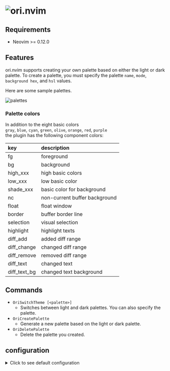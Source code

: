 # ![ori.nvim](https://github.com/user-attachments/assets/0216530d-f5d4-40b2-b760-0332f292b864)

## Requirements

- Neovim >= 0.12.0

## Features

ori.nvim supports creating your own palette based on either the light or dark palette.
To create a palette, you must specify the palette `name`, `mode`, `background hex`, and `hsl` values.

Here are some sample palettes.

![palettes](https://github.com/user-attachments/assets/b7beda9c-53b0-4a9e-8cdb-ea140867c757)

<!-- muted: -->
<!--     mode       : light -->
<!--     bg_hex     : #FEFEFF -->
<!--     hue        : 0.01 -->
<!--     saturation : -0.2 -->
<!--     luminance  : -0.1 -->
<!---->
<!-- faded: -->
<!--     mode       : dark -->
<!--     bg_hex     : #000102 -->
<!--     hue        : 0.01 -->
<!--     saturation : -0.2 -->
<!--     luminance  : -0.1 -->
<!---->
<!-- mint: -->
<!--     mode       : light -->
<!--     bg_hex     : #E1FFF4 -->
<!--     hue        : 0.1 -->
<!--     saturation : 0 -->
<!--     luminance  : -0.05 -->
<!---->
<!-- cinnamon: -->
<!--     mode       : light -->
<!--     bg_hex     : #F3ECE7 -->
<!--     hue        : 0.15 -->
<!--     saturation : -0.2 -->
<!--     luminance  : -0.2 -->
<!---->
<!-- mallow -->
<!--     mode       : dark -->
<!--     bg_hex     : #07171F -->
<!--     hue        : 0.1 -->
<!--     saturation : -0.1 -->
<!--     luminance  : 0 -->
<!---->
<!-- beet: -->
<!--     mode       : dark -->
<!--     bg_hex     : #1D0A11 -->
<!--     hue        : 0.2 -->
<!--     saturation : -0.2 -->
<!--     luminance  : 0 -->

### Palette colors

In addition to the eight basic colors  
`gray`, `blue`, `cyan`, `green`, `olive`, `orange`, `red`, `purple`  
the plugin has the following component colors:  

|key         | description                  |
|:-          |:-                            |
|fg          | foreground                   |
|bg          | background                   |
|high_xxx    | high basic colors            |
|low_xxx     | low basic color              |
|shade_xxx   | basic color for background   |
|nc          | non-current buffer background|
|float       | float window                 |
|border      | buffer border line           |
|selection   | visual selection             |
|highlight   | highlight texts              |
|diff_add    | added diff range             |
|diff_change | changed diff range           |
|diff_remove | removed diff range           |
|diff_text   | changed text                 |
|diff_text_bg| changed text background      |

## Commands

- `OriSwitchTheme [<palette>]`
  - Switches between light and dark palettes. You can also specify the palette.
- `OriCreatePalette`
  - Generate a new palette based on the light or dark palette.
- `OriDeletePalette`
  - Delete the palette you created.

## configuration

<details>
<summary> Click to see default configuration </summary>

```lua
require("ori").setup({
    -- Enable user commands.
    enable_usercmd = false,
    -- Change the background color of other buffers.
    fade_nc = false,
    -- Background color applied at startup. "light"|"dark"
    background = "dark",
    -- Palette name applied to each mode.
    theme = {
        light = "light",
        dark = "dark"
    }
    --[[ Hlgroups that force guibg to "NONE".
    --   To make the background transparent, add the following hlgroups to your settings:
    --   {'Normal', 'NormalNC', 'NormalFloat', 'LineNr', 'SignColumn', 'FloatBorder', 'FloatTitle', 'FloatFooter'}
    --]]
    transparent = {},
    styles = {
        -- "NONE"|"[bold][,underline][,italic][,...]"]
        comments = "NONE",
        depricated = "NONE",
        diagnostics = "undercurl",
        functions = "NONE",
        keywords = "NONE",
        readonly = "NONE", -- Used for @lsp.mode.readonly
        references = "underline",
        spell = "undercurl",
        strings = "NONE",
        variables = "NONE",
        virtualtext = "NONE",
    },
    disable = {
        borders = false,
        eob_lines = false,
        cursorline = false,
        statusline = false,
        tabline = false,
    },
    --[[ Override or add to default settings. See `nvim_set_hl()`
    --   This is not the default value, it's just a sample.
    custom_highlights = function(opts, colors)
        return {
          light = {
              hlgroup1 = {fg = "#000000", bg = "#FFFFFF", style = "underline"}
              hlgroup2 = {fg = colors.fg, bg = colors.bg, style = opts.styles.keywords}
          },
          dark = {
              hlgroup1 = {fg = "#DFDFDF", bg = "#222222", style = "underline"}
          },
        }
    end,
    --]]
    integrations = {
        -- default hlgroups
        editor = true,
        lsp = true,
        lsp_semantic = true,
        syntax = true,
        treesitter = true,
        nightly = false, -- hlgroups available in nightly build

        -- maintained hlgroups
        cmp = false,
        dap = false,
        dap_virtual_text = false,
        flash = false,
        fret = false,
        gitsigns = false,
        lazy = false,
        matchwith = false,
        mini_diff = false,
        mini_icons = false,
        nvim_treesitter = false,
        render_markdown = false,
        rereope = false,
        sandwich = false,
        skkeleton_indicator = false,
        snacks = false,
        staba = false,
        trouble = false,

        -- unmaintained hlgroups
        conflict_marker = false,
        fuzzy_motion = false,
        lspsaga = false,
        noice = false,
        notify = false,
        rainbow_delimiters = false, -- false|`high`|`low` Can choose one of either "high" or "low" contrast
        telescope = false,
    },
    -- User's own specified plugins highlight groups
    -- Set the plugin name and value in the same way as the "integrations" table
    -- You can also set a value other than nil or false and use it as a flag
    user_integrations = {},
})
```

</details>
